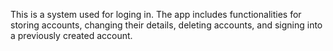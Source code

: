 This is a system used for loging in. The app includes functionalities for storing accounts, 
changing their details, deleting accounts, and signing into a previously created account.
